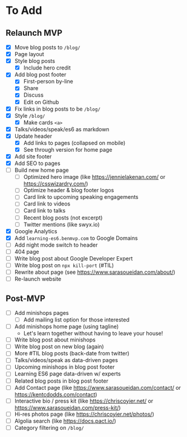 # To Add

## Relaunch MVP

- [x] Move blog posts to `/blog/`
- [x] Page layout
- [x] Style blog posts
  - [x] Include hero credit
- [x] Add blog post footer
  - [x] First-person by-line
  - [x] Share
  - [x] Discuss
  - [x] Edit on Github
- [x] Fix links in blog posts to be `/blog/`
- [x] Style `/blog/`
  - [x] Make cards `<a>`
- [x] Talks/videos/speak/es6 as markdown
- [x] Update header
  - [x] Add links to pages (collapsed on mobile)
  - [x] See through version for home page
- [x] Add site footer
- [x] Add SEO to pages
- [ ] Build new home page
  - [ ] Optimized hero image (like https://jennielakenan.com/ or https://csswizardry.com/)
  - [ ] Optimize header & blog footer logos
  - [ ] Card link to upcoming speaking engagements
  - [ ] Card link to videos
  - [ ] Card link to talks
  - [ ] Recent blog posts (not excerpt)
  - [ ] Twitter mentions (like swyx.io)
- [x] Google Analytics
- [x] Add `learning-es6.benmvp.com` to Google Domains
- [ ] Add night mode switch to header
- [ ] 404 page
- [ ] Write blog post about Google Developer Expert
- [ ] Write blog post on `npx kill-port` (#TIL)
- [ ] Rewrite about page (see https://www.sarasoueidan.com/about/)
- [ ] Re-launch website

## Post-MVP

- [ ] Add minishops pages
  - [ ] Add mailing list option for those interested
- [ ] Add minishops home page (using tagline)
  - Let's learn together without having to leave your house!
- [ ] Write blog post about minishops
- [ ] Write blog post on new blog (again)
- [ ] More #TIL blog posts (back-date from twitter)
- [ ] Talks/videos/speak as data-driven pages
- [ ] Upcoming minishops in blog post footer
- [ ] Learning ES6 page data-driven w/ experts
- [ ] Related blog posts in blog post footer
- [ ] Add Contact page (like https://www.sarasoueidan.com/contact/ or https://kentcdodds.com/contact)
- [ ] Interactive bio / press kit (like https://chriscoyier.net/ or https://www.sarasoueidan.com/press-kit/)
- [ ] Hi-res photos page (like https://chriscoyier.net/photos/)
- [ ] Algolia search (like https://docs.pact.io/)
- [ ] Category filtering on `/blog/`

